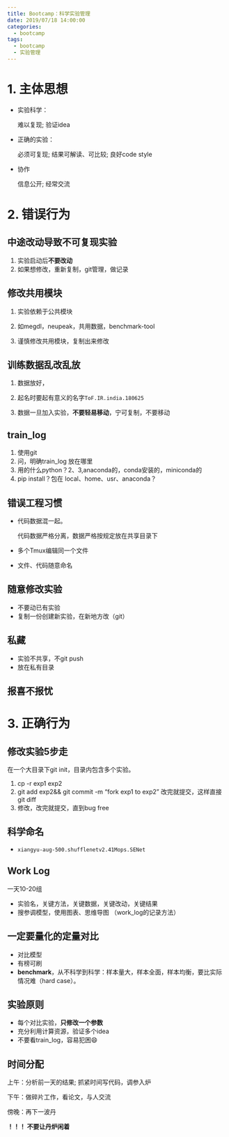 ```yaml
---
title: Bootcamp：科学实验管理
date: 2019/07/18 14:00:00
categories:
  - bootcamp
tags:
  - bootcamp
  - 实验管理
---
```


# 1. 主体思想

- 实验科学：

  难以复现; 验证idea

- 正确的实验：

  必须可复现; 结果可解读、可比较; 良好code style

- 协作

  信息公开; 经常交流

# 2. 错误行为

## 中途改动导致不可复现实验

1. 实验启动后**不要改动**
2. 如果想修改，重新复制，git管理，做记录

## 修改共用模块

1. 实验依赖于公共模块

2. 如megdl，neupeak，共用数据，benchmark-tool

3. 谨慎修改共用模块，复制出来修改

## 训练数据乱改乱放

1. 数据放好，

2. 起名时要起有意义的名字`ToF.IR.india.180625`

3. 数据一旦加入实验，**不要轻易移动**，宁可复制，不要移动

## train_log 

1. 使用git
4. 问，明确train_log 放在哪里
5. 用的什么python？2、3,anaconda的，conda安装的，miniconda的
6. pip install？包在 local、home、usr、anaconda？

## 错误工程习惯

- 代码数据混一起。

  代码数据严格分离，数据严格按规定放在共享目录下

- 多个Tmux编辑同一个文件

- 文件、代码随意命名

## 随意修改实验

- 不要动已有实验
- 复制一份创建新实验，在新地方改（git）

## 私藏

- 实验不共享，不git push
- 放在私有目录

## 报喜不报忧

# 3. 正确行为

## 修改实验5步走

在一个大目录下git init，目录内包含多个实验。

1. cp -r exp1 exp2
2. git add exp2&& git commit -m “fork exp1 to exp2” 改完就提交，这样直接git diff
3. 修改，改完就提交，直到bug free

## 科学命名

- `xiangyu-aug-500.shufflenetv2.41Mops.SENet`

## Work Log

一天10-20组

- 实验名，关键方法，关键数据，关键改动，关键结果
- 搜参调模型，使用图表、思维导图 （work_log的记录方法）

## 一定要量化的定量对比

- 对比模型
- 有榜可刷
- **benchmark**，从不科学到科学：样本量大，样本全面，样本均衡，要比实际情况难（hard case）。

## 实验原则

- 每个对比实验，**只修改一个参数**
- 充分利用计算资源，验证多个idea
- 不要看train_log，容易犯困:smile:

## 时间分配

上午：分析前一天的结果; 抓紧时间写代码，调参入炉

下午：做碎片工作，看论文，与人交流

傍晚：再下一波丹

**！！！ 不要让丹炉闲着**

